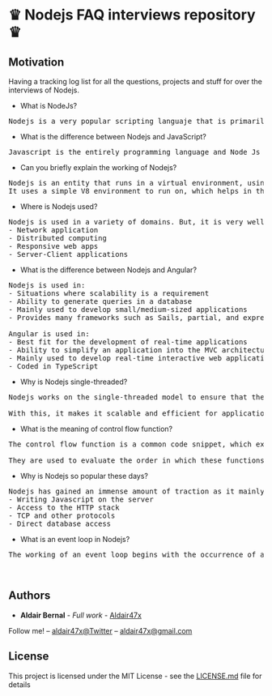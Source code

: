 <h1>♛ Nodejs FAQ interviews repository ♛ </h1>

<h2>Motivation</h2>

<p>Having a tracking log list for all the questions, projects and stuff for over the interviews of Nodejs. </p>

- What is NodeJs? 
<pre>Nodejs is a very popular scripting languaje that is primarily used for a server-side scripting requirements</pre>

- What is the difference between  Nodejs and JavaScript? 
<pre>Javascript is the entirely programming language and Node Js is a scripting language as interpreter of Javascript</pre>

- Can you briefly explain the working of Nodejs? 
<pre>Nodejs is an entity that runs in a virtual environment, using Javascript as the primary scripting language.
It uses a simple V8 environment to run on, which helps in the provision of features like the non-blocking I/O and a single-threaded event loop</pre>

- Where is Nodejs used? 
<pre>Nodejs is used in a variety of domains. But, it is very well regarded in the design of the following concepts:
- Network application 
- Distributed computing
- Responsive web apps
- Server-Client applications </pre>

- What is the difference between Nodejs and Angular? 
<pre>Nodejs is used in:
- Situations where scalability is a requirement
- Ability to generate queries in a database 
- Mainly used to develop small/medium-sized applications 
- Provides many frameworks such as Sails, partial, and express

Angular is used in:
- Best fit for the development of real-time applications 
- Ability to simplify an application into the MVC architecture
- Mainly used to develop real-time interactive web applications 
- Coded in TypeScript </pre>

- Why is Nodejs single-threaded? 
<pre>Nodejs works on the single-threaded model to ensure that there is support for asynchronous proccesing.

With this, it makes it scalable and efficient for applications to provide high performance and efficiency under high amounts of load.</pre>

- What is the meaning of control flow function? 
<pre>The control flow function is a common code snippet, which executes whenever there are any asynchronous function calls made

They are used to evaluate the order in which these functions are executed in Nodejs</pre>

- Why is Nodejs so popular these days? 
<pre>Nodejs has gained an immense amount of traction as it mainly uses Javascript. It provides programmers with the following options:
- Writing Javascript on the server
- Access to the HTTP stack
- TCP and other protocols
- Direct database access
</pre>

- What is an event loop in Nodejs? 
<pre>The working of an event loop begins with the occurrence of a callback wherever an event begins. This is usually run by a specific listener. Nodejs will keep executing the code after the functions have been called, without expecting the output prior to the beginning.</pre>




<br>

## Authors

* **Aldair Bernal** - *Full work* - [Aldair47x](https://github.com/Aldair47x)

Follow me! – [aldair47x@Twitter](https://twitter.com/aldair47x) – aldair47x@gmail.com

## License

This project is licensed under the MIT License - see the [LICENSE.md](LICENSE.md) file for details